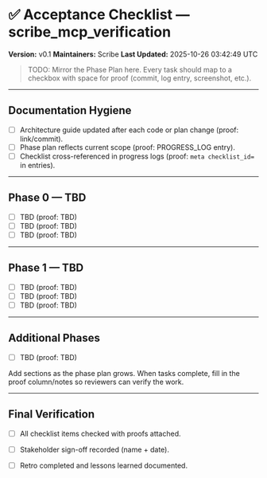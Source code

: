 # ✅ Acceptance Checklist — scribe_mcp_verification
**Version:** v0.1
**Maintainers:** Scribe
**Last Updated:** 2025-10-26 03:42:49 UTC

> TODO: Mirror the Phase Plan here. Every task should map to a checkbox with space for proof (commit, log entry, screenshot, etc.).

---

## Documentation Hygiene
<!-- ID: documentation_hygiene -->
- [ ] Architecture guide updated after each code or plan change (proof: link/commit).
- [ ] Phase plan reflects current scope (proof: PROGRESS_LOG entry).
- [ ] Checklist cross-referenced in progress logs (proof: `meta checklist_id=` in entries).

---

## Phase 0 — TBD
<!-- ID: phase_0 -->
- [ ] TBD (proof: TBD)
- [ ] TBD (proof: TBD)
- [ ] TBD (proof: TBD)

---

## Phase 1 — TBD
<!-- ID: phase_1 -->
- [ ] TBD (proof: TBD)
- [ ] TBD (proof: TBD)
- [ ] TBD (proof: TBD)

---

## Additional Phases
<!-- ID: additional_phases -->
- [ ] TBD (proof: TBD)

Add sections as the phase plan grows. When tasks complete, fill in the proof column/notes so reviewers can verify the work.

---

## Final Verification
<!-- ID: final_verification -->
- [ ] All checklist items checked with proofs attached.
- [ ] Stakeholder sign-off recorded (name + date).
- [ ] Retro completed and lessons learned documented.

